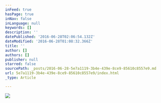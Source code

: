 ```yaml
---
inFeed: true
hasPage: true
inNav: false
inLanguage: null
keywords: []
description: ''
datePublished: '2016-06-28T02:06:54.132Z'
dateModified: '2016-06-28T01:08:32.366Z'
title: ''
author: []
authors: []
publisher: null
starred: false
sourcePath: _posts/2016-06-28-5e7a1119-3b4e-439e-8ce9-85610c8557e9.md
url: 5e7a1119-3b4e-439e-8ce9-85610c8557e9/index.html
_type: Article

---
```

![](https://the-grid-user-content.s3-us-west-2.amazonaws.com/c5e20642-8b5d-47eb-8219-cadb91d959d3.jpg)